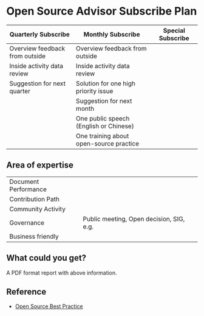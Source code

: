 # Open Source Advisor Subscribe Plan

| Quarterly Subscribe | Monthly Subscribe | Special Subscribe |
|---|---|---|
| Overview feedback from outside | Overview feedback from outside ||
| Inside activity data review | Inside activity data review ||
| Suggestion for next quarter | Solution for one high priority issue ||
|| Suggestion for next month ||
|| One public speech (English or Chinese) ||
|| One training about open-source practice ||

## Area of expertise

|||
|---|---|
| Document Performance ||
| Contribution Path||
| Community Activity ||
| Governance | Public meeting, Open decision, SIG, e.g. |
| Business friendly ||

## What could you get?

A PDF format report with above information.

## Reference
* [Open Source Best Practice](https://github.com/LinuxSuRen/open-source-best-practice/)
